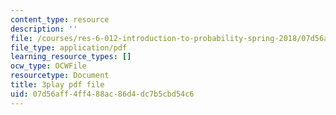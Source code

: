 ```yaml
---
content_type: resource
description: ''
file: /courses/res-6-012-introduction-to-probability-spring-2018/07d56aff4ff488ac86d4dc7b5cbd54c6_6stYmO_N7LI.pdf
file_type: application/pdf
learning_resource_types: []
ocw_type: OCWFile
resourcetype: Document
title: 3play pdf file
uid: 07d56aff-4ff4-88ac-86d4-dc7b5cbd54c6
---
```

